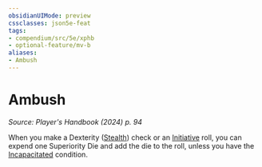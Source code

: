 ```yaml
---
obsidianUIMode: preview
cssclasses: json5e-feat
tags:
- compendium/src/5e/xphb
- optional-feature/mv-b
aliases:
- Ambush
---
```

# Ambush
*Source: Player's Handbook (2024) p. 94*  

When you make a Dexterity ([Stealth](skills.md#Stealth)) check or an [Initiative](/3-Mechanics/CLI/variant-rules/initiative-xphb.md) roll, you can expend one Superiority Die and add the die to the roll, unless you have the [Incapacitated](conditions.md#Incapacitated) condition.